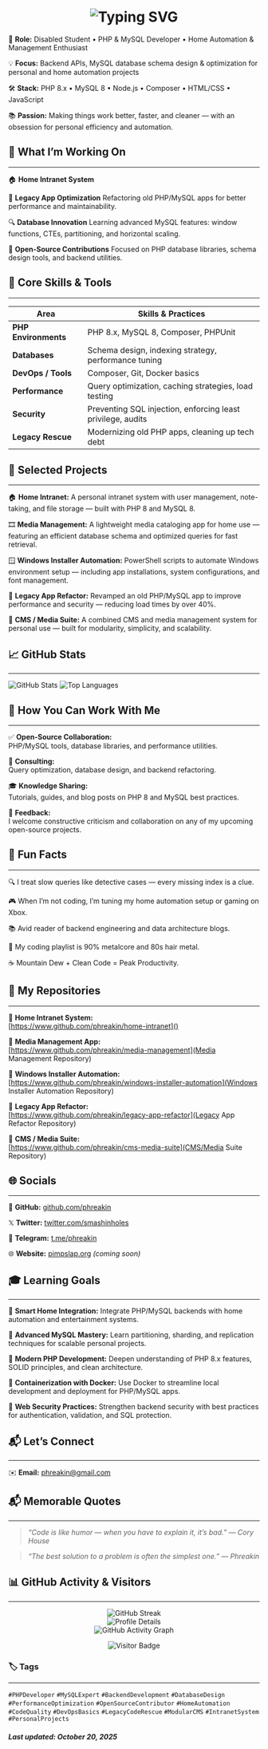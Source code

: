 <h1 align="center">
  <img src="https://readme-typing-svg.demolab.com?font=Fira+Code&weight=600&size=26&pause=1000&color=F8D866&center=true&vCenter=true&width=750&lines=Hi!%20I%27m%20Phreakin;PHP%20and%20MySQL%20Developer;Home%20Automation%20%26%20Management%20Developer;Windows%20Custom%20Scripts%20Developer" alt="Typing SVG" />
</h1>

🎯 **Role:**
Disabled Student • PHP & MySQL Developer • Home Automation & Management Enthusiast

💡 **Focus:**
Backend APIs, MySQL database schema design & optimization for personal and home automation projects

🛠️ **Stack:**
PHP 8.x • MySQL 8 • Node.js • Composer • HTML/CSS • JavaScript

📚 **Passion:**
Making things work better, faster, and cleaner — with an obsession for personal efficiency and automation.

## 🚀 What I’m Working On

---

🏠 **Home Intranet System**
[](https://)

🧠 **Legacy App Optimization**
Refactoring old PHP/MySQL apps for better performance and maintainability.

🔍 **Database Innovation**
Learning advanced MySQL features: window functions, CTEs, partitioning, and horizontal scaling.

🧩 **Open-Source Contributions**
Focused on PHP database libraries, schema design tools, and backend utilities.

## 🧩 Core Skills & Tools

---


| Area                 | Skills & Practices                                          |
| -------------------- | ----------------------------------------------------------- |
| **PHP Environments** | PHP 8.x, MySQL 8, Composer, PHPUnit                         |
| **Databases**        | Schema design, indexing strategy, performance tuning        |
| **DevOps / Tools**   | Composer, Git, Docker basics                                |
| **Performance**      | Query optimization, caching strategies, load testing        |
| **Security**         | Preventing SQL injection, enforcing least privilege, audits |
| **Legacy Rescue**    | Modernizing old PHP apps, cleaning up tech debt             |

## 📂 Selected Projects

---

🏠 **Home Intranet:**
A personal intranet system with user management, note-taking, and file storage — built with PHP 8 and MySQL 8.

🎞️ **Media Management:**
A lightweight media cataloging app for home use — featuring an efficient database schema and optimized queries for fast retrieval.

🪟 **Windows Installer Automation:**
PowerShell scripts to automate Windows environment setup — including app installations, system configurations, and font management.

🧱 **Legacy App Refactor:**
Revamped an old PHP/MySQL app to improve performance and security — reducing load times by over 40%.

🧩 **CMS / Media Suite:**
A combined CMS and media management system for personal use — built for modularity, simplicity, and scalability.

## 📈 GitHub Stats

---

![GitHub Stats](https://github-readme-stats.vercel.app/api?username=phreakin&show_icons=true&theme=radical)
![Top Languages](https://github-readme-stats.vercel.app/api/top-langs/?username=phreakin&layout=compact&theme=radical)

## 🤝 How You Can Work With Me

---

✅ **Open-Source Collaboration:**<br>
PHP/MySQL tools, database libraries, and performance utilities.

💼 **Consulting:**<br>
Query optimization, database design, and backend refactoring.

🎓 **Knowledge Sharing:**<br>
Tutorials, guides, and blog posts on PHP 8 and MySQL best practices.

📢 **Feedback:**<br>
I welcome constructive criticism and collaboration on any of my upcoming open-source projects.

## 🧠 Fun Facts

---

🔍 I treat slow queries like detective cases — every missing index is a clue.

🎮 When I’m not coding, I’m tuning my home automation setup or gaming on Xbox.

📚 Avid reader of backend engineering and data architecture blogs.

🎵 My coding playlist is 90% metalcore and 80s hair metal.

☕ Mountain Dew + Clean Code = Peak Productivity.

## 🔗 My Repositories

---

📂 **Home Intranet System:**<br>
[https://www.github.com/phreakin/home-intranet]()

📂 **Media Management App:**<br>
[https://www.github.com/phreakin/media-management](Media Management Repository)

📂 **Windows Installer Automation:**<br>
[https://www.github.com/phreakin/windows-installer-automation](Windows Installer Automation Repository)

📂 **Legacy App Refactor:**<br>
[https://www.github.com/phreakin/legacy-app-refactor](Legacy App Refactor Repository)

📂 **CMS / Media Suite:**<br>
[https://www.github.com/phreakin/cms-media-suite](CMS/Media Suite Repository)


## 🌐 Socials

---

🐙 **GitHub:**
[github.com/phreakin](https://github.com/phreakin)

𝕏 **Twitter:**
[twitter.com/smashinholes](https://twitter.com/smashinholes)

💬 **Telegram:**
[t.me/phreakin](https://t.me/phreakin)

🌐 **Website:**
[pimpslap.org](https://pimpslap.org) *(coming soon)*

## 🎓 Learning Goals

---

🤖 **Smart Home Integration:**
Integrate PHP/MySQL backends with home automation and entertainment systems.

🧮 **Advanced MySQL Mastery:**
Learn partitioning, sharding, and replication techniques for scalable personal projects.

🧱 **Modern PHP Development:**
Deepen understanding of PHP 8.x features, SOLID principles, and clean architecture.

🐳 **Containerization with Docker:**
Use Docker to streamline local development and deployment for PHP/MySQL apps.

🔐 **Web Security Practices:**
Strengthen backend security with best practices for authentication, validation, and SQL protection.

## 📬 Let’s Connect

---

✉️ **Email:**
[phreakin@gmail.com](mailto:phreakin@gmail.com)

## 📬 Memorable Quotes

---

> _“Code is like humor — when you have to explain it, it’s bad.” — Cory House_

> _“The best solution to a problem is often the simplest one.” — Phreakin_

## 📊 GitHub Activity & Visitors

---

<p align="center">
  <img src="https://streak-stats.demolab.com?user=phreakin&theme=radical&hide_border=true&border_radius=5" alt="GitHub Streak" /><br>
  <img src="https://github-profile-summary-cards.vercel.app/api/cards/profile-details?username=phreakin&theme=radical" alt="Profile Details" /><br>
  <img src="https://github-readme-activity-graph.vercel.app/graph?username=phreakin&theme=redical&hide_border=true" alt="GitHub Activity Graph" />
</p>

<p align="center">
  <img src="https://api.visitorbadge.io/api/visitors?path=https%3A%2F%2Fwww.github.com%2Fphreakin&label=Profile+Views&labelColor=%230d1117&countColor=%23f8d866&style=flat-square" alt="Visitor Badge" />
</p>

### 🏷️ Tags

---

`#PHPDeveloper` `#MySQLExpert` `#BackendDevelopment` `#DatabaseDesign`
`#PerformanceOptimization` `#OpenSourceContributor` `#HomeAutomation`
`#CodeQuality` `#DevOpsBasics` `#LegacyCodeRescue` `#ModularCMS`
`#IntranetSystem` `#PersonalProjects`

#### _Last updated: October 20, 2025_
